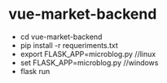 # vue-market-backend

* cd vue-market-backend
* pip install -r requeriments.txt
* export FLASK_APP=microblog.py //linux
* set FLASK_APP=microblog.py //windows
* flask run
